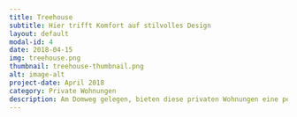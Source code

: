 ```yaml
---
title: Treehouse
subtitle: Hier trifft Komfort auf stilvolles Design
layout: default
modal-id: 4
date: 2018-04-15
img: treehouse.png
thumbnail: treehouse-thumbnail.png
alt: image-alt
project-date: April 2018
category: Private Wohnungen
description: Am Domweg gelegen, bieten diese privaten Wohnungen eine perfekte Mischung aus Komfort und stilvollem Design. Die modernen Wohnräume überzeugen durch ihre hochwertige Ausstattung und durchdachte Grundrisse. Hier genießen die Bewohner ein exklusives Wohngefühl in einer erstklassigen Lage.
---
```

